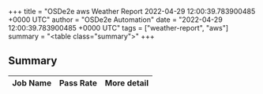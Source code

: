 +++
title = "OSDe2e aws Weather Report 2022-04-29 12:00:39.783900485 +0000 UTC"
author = "OSDe2e Automation"
date = "2022-04-29 12:00:39.783900485 +0000 UTC"
tags = ["weather-report", "aws"]
summary = "<table class=\"summary\"></table>"
+++
## Summary

| Job Name | Pass Rate | More detail |
|----------|-----------|-------------|




